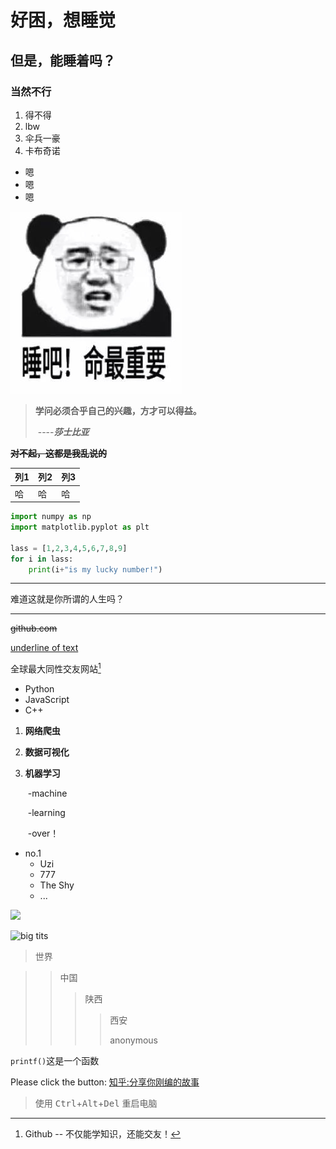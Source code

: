 # 好困，想睡觉

## 但是，能睡着吗？

### 当然不行

1. 得不得
2. lbw
3. 伞兵一豪
4. 卡布奇诺

* 嗯
* 嗯
* 嗯

![bear](https://github.com/akui777/Markdown777/blob/master/Pic/bear.jpg)

> **学问必须合乎自己的兴趣，方才可以得益。**
>
> ​                                                                       ----***莎士比亚***

**~~对不起，这都是我乱说的~~**

| 列1  | 列2  | 列3  |
| ---- | ---- | ---- |
| 哈   | 哈   | 哈   |

```python
import numpy as np
import matplotlib.pyplot as plt

lass = [1,2,3,4,5,6,7,8,9]
for i in lass:
    print(i+"is my lucky number!")
```

---

难道这就是你所谓的人生吗？

***



~~github.com~~

<u>underline of text</u>

 全球最大同性交友网站[^Github]

[^Github]: Github -- 不仅能学知识，还能交友！

+ Python
+ JavaScript
+ C++

1. **网络爬虫**

2. **数据可视化**

3. **机器学习**

   ​    -machine

   ​    -learning

   ​    -over！



* no.1
  - Uzi
  - 777
  - The Shy
  - ...



![](https://cdn.jsdelivr.net/gh/akui777/image/wallhaven-ym62z7_1920x1080.png)

![big tits](https://cdn.jsdeliver.net/gh/akui777/image/img77720200810185349.png)

> 世界

> > 中国
> >
> > > 陕西
> > >
> > > > 西安
> > > >
> > > > anonymous



`printf()`这是一个函数

Please click the button: [知乎:分享你刚编的故事](https://www.zhihu.com)

> 使用 <kbd>Ctrl</kbd>+<kbd>Alt</kbd>+<kbd>Del</kbd> 重启电脑

